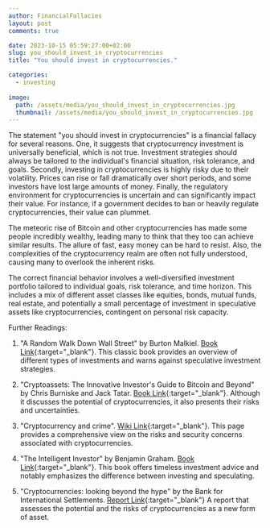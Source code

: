 ```yaml
---
author: FinancialFallacies
layout: post
comments: true

date: 2023-10-15 05:59:27:00+02:00  
slug: you_should_invest_in_cryptocurrencies
title: "You should invest in cryptocurrencies."

categories:
  - investing
  
image:
  path: /assets/media/you_should_invest_in_cryptocurrencies.jpg
  thumbnail: /assets/media/you_should_invest_in_cryptocurrencies.jpg
---
```


The statement "you should invest in cryptocurrencies" is a financial fallacy for several reasons. One, it suggests that cryptocurrency investment is universally beneficial, which is not true. Investment strategies should always be tailored to the individual's financial situation, risk tolerance, and goals. Secondly, investing in cryptocurrencies is highly risky due to their volatility. Prices can rise or fall dramatically over short periods, and some investors have lost large amounts of money. Finally, the regulatory environment for cryptocurrencies is uncertain and can significantly impact their value. For instance, if a government decides to ban or heavily regulate cryptocurrencies, their value can plummet.

The meteoric rise of Bitcoin and other cryptocurrencies has made some people incredibly wealthy, leading many to think that they too can achieve similar results. The allure of fast, easy money can be hard to resist. Also, the complexities of the cryptocurrency realm are often not fully understood, causing many to overlook the inherent risks.

The correct financial behavior involves a well-diversified investment portfolio tailored to individual goals, risk tolerance, and time horizon. This includes a mix of different asset classes like equities, bonds, mutual funds, real estate, and potentially a small percentage of investment in speculative assets like cryptocurrencies, contingent on personal risk capacity.

Further Readings:

1. "A Random Walk Down Wall Street" by Burton Malkiel. [Book Link](https://www.amazon.com/Random-Walk-Down-Wall-Street/dp/0393330338/ref=nosim?tag=financialfall-20){:target="_blank"}.
This classic book provides an overview of different types of investments and warns against speculative investment strategies.

2. "Cryptoassets: The Innovative Investor's Guide to Bitcoin and Beyond" by Chris Burniske and Jack Tatar. [Book Link](https://www.amazon.com/Cryptoassets-Innovative-Investors-Bitcoin-Beyond/dp/1260026671/ref=nosim?tag=financialfall-20){:target="_blank"}.
Although it discusses the potential of cryptocurrencies, it also presents their risks and uncertainties.

3. "Cryptocurrency and crime". [Wiki Link](https://en.wikipedia.org/wiki/Cryptocurrency_and_crime){:target="_blank"}. 
This page provides a comprehensive view on the risks and security concerns associated with cryptocurrencies.

4. "The Intelligent Investor" by Benjamin Graham. [Book Link](https://www.amazon.com/Intelligent-Investor-Definitive-Investing-Essentials/dp/0060555661/ref=nosim?tag=financialfall-20){:target="_blank"}.
This book offers timeless investment advice and notably emphasizes the difference between investing and speculating.

5. "Cryptocurrencies: looking beyond the hype" by the Bank for International Settlements. [Report Link](https://www.bis.org/publ/arpdf/ar2018e5.htm){:target="_blank"}
A report that assesses the potential and the risks of cryptocurrencies as a new form of asset.
